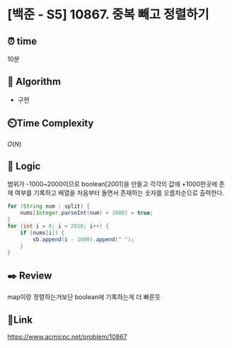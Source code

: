 # [백준 - S5] 10867. 중복 빼고 정렬하기

## ⏰ **time**

10분

## :pushpin: **Algorithm**
- 구현

## ⏲️**Time Complexity**

$O(N)$

## :round_pushpin: **Logic**
범위가 -1000~2000이므로 boolean[2001]을 만들고 각각의 값에 +1000한곳에 존재 여부를 기록하고 배열을 처음부터 돌면서 존재하는 숫자를 오름차순으로 출력한다.
```java
for (String num : split) {
	nums[Integer.parseInt(num) + 1000] = true;
}
for (int i = 0; i < 2010; i++) {
	if (nums[i]) {
		sb.append(i - 1000).append(" ");
	}
}
```


## :black_nib: **Review**  
map이랑 정렬하는거보단 boolean에 기록하는게 더 빠른듯
## 📡**Link**
https://www.acmicpc.net/problem/10867